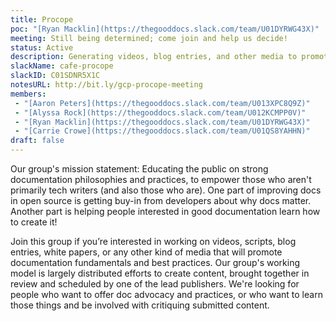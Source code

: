 ```yaml
---
title: Procope
poc: "[Ryan Macklin](https://thegooddocs.slack.com/team/U01DYRWG43X)"
meeting: Still being determined; come join and help us decide!
status: Active
description: Generating videos, blog entries, and other media to promote greater empathy for documentation readers and share best practices for documentation creators.
slackName: cafe-procope
slackID: C01SDNR5X1C
notesURL: http://bit.ly/gcp-procope-meeting
members:
 - "[Aaron Peters](https://thegooddocs.slack.com/team/U013XPC8Q9Z)"
 - "[Alyssa Rock](https://thegooddocs.slack.com/team/U012KCMPP0V)"
 - "[Ryan Macklin](https://thegooddocs.slack.com/team/U01DYRWG43X)"
 - "[Carrie Crowe](https://thegooddocs.slack.com/team/U01QS8YAHHN)"
draft: false
---
```

Our group's mission statement: Educating the public on strong documentation philosophies and practices, to empower those who aren't primarily tech writers (and also those who are).
One part of improving docs in open source is getting buy-in from developers about why docs matter.
Another part is helping people interested in good documentation learn how to create it!


Join this group if you’re interested in working on videos, scripts, blog entries, white papers, or any other kind of media that will promote documentation fundamentals and best practices.
Our group's working model is largely distributed efforts to create content, brought together in review and scheduled by one of the lead publishers.
We're looking for people who want to offer doc advocacy and practices, or who want to learn those things and be involved with critiquing submitted content.

